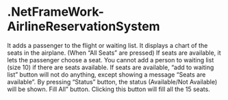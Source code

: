 # .NetFrameWork-AirlineReservationSystem
It adds a passenger to the flight or waiting list.
It displays a chart of the seats in the airplane. (When “All Seats” are pressed)
If seats are available, it lets the passenger choose a seat. 
You cannot add a person to waiting list (size 10) if there are seats available.
If seats are available, “add to waiting list” button will not do anything, except showing a message “Seats are available”.
By pressing “Status” button, the status (Available/Not Available) will be shown.
Fill All” button. Clicking this button will fill all the 15 seats.
